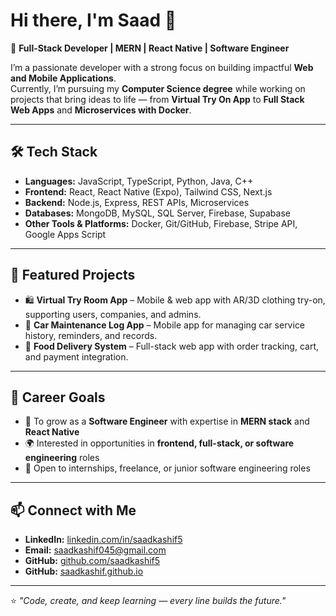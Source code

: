 # Hi there, I'm Saad 👋  

🚀 **Full-Stack Developer | MERN | React Native | Software Engineer**  

I’m a passionate developer with a strong focus on building impactful **Web and Mobile Applications**.  
Currently, I’m pursuing my **Computer Science degree** while working on projects that bring ideas to life — from **Virtual Try On App** to **Full Stack Web Apps** and **Microservices with Docker**.  

---

## 🛠️ Tech Stack  
- **Languages:** JavaScript, TypeScript, Python, Java, C++  
- **Frontend:** React, React Native (Expo), Tailwind CSS, Next.js  
- **Backend:** Node.js, Express, REST APIs, Microservices  
- **Databases:** MongoDB, MySQL, SQL Server, Firebase, Supabase
- **Other Tools & Platforms:** Docker, Git/GitHub, Firebase, Stripe API, Google Apps Script  

---

## 🌟 Featured Projects  
- 🛍 **Virtual Try Room App** – Mobile & web app with AR/3D clothing try-on, supporting users, companies, and admins.    
- 🚗 **Car Maintenance Log App** – Mobile app for managing car service history, reminders, and records.  
- 🍔 **Food Delivery System** – Full-stack web app with order tracking, cart, and payment integration.    

---

## 💼 Career Goals  
- 🎯 To grow as a **Software Engineer** with expertise in **MERN stack** and **React Native**  
- 🌍 Interested in opportunities in **frontend, full-stack, or software engineering** roles  
- 🤝 Open to internships, freelance, or junior software engineering roles  

---

## 📫 Connect with Me  
- **LinkedIn:** [linkedin.com/in/saadkashif5](https://linkedin.com/in/saadkashif5)  
- **Email:** saadkashif045@gmail.com
- **GitHub:** [github.com/saadkashif5](https://github.com/saadkashif)
- **GitHub:** [saadkashif.github.io](https://saadkashif.github.io)    

---

⭐️ *"Code, create, and keep learning — every line builds the future."*
